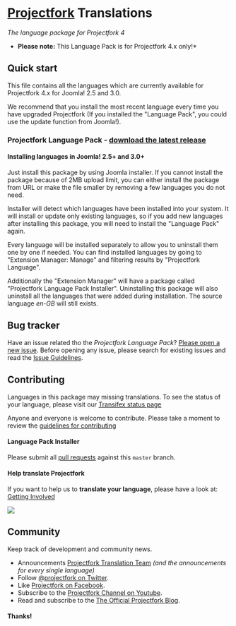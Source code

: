 # [Projectfork](https://projectfork.net) Translations

_The language package for Projectfork 4_

* **Please note:** This Language Pack is for Projectfork 4.x only!*

## Quick start
This file contains all the languages which are currently available for Projectfork 4.x for Joomla! 2.5 and 3.0.

We recommend that you install the most recent language every time you have upgraded Projectfork (If you installed the "Language Pack", you could use the update function from Joomla!).


### Projectfork Language Pack - **[download the latest release](https://github.com/projectfork/Translations/tree/master/archive/zips)**


#### Installing languages in Joomla! 2.5+ and 3.0+
Just install this package by using Joomla installer. If you cannot install the package because of 2MB upload limit, you can either install the package from URL or make the file smaller by removing a few languages you do not need.

Installer will detect which languages have been installed into your system. It will install or update only existing languages, so if you add new languages after installing this package, you will need to install the "Language Pack" again.

Every language will be installed separately to allow you to uninstall them one by one if needed. You can find installed languages by going to "Extension Manager: Manage" and filtering results by "Projectfork Language".

Additionally the "Extension Manager" will have a package called "Projectfork Language Pack Installer". Uninstalling this package will also uninstall all the languages that were added during installation. The source language *en-GB* will still exists.


## Bug tracker
Have an issue related tho the *Projectfork Language Pack*? [Please open a new issue](https://github.com/projectfork/Translations/issues). Before opening any issue, please search for existing issues and read the [Issue Guidelines](CONTRIBUTING.md).


## Contributing
Languages in this package may missing translations. To see the status of your language, please visit our [Transifex status page](https://www.transifex.com/projects/p/projectfork-languages)

Anyone and everyone is welcome to contribute. Please take a moment to review the [guidelines for contributing](CONTRIBUTING.md)

#### Language Pack Installer
Please submit all [pull requests](CONTRIBUTING.md) against this `master` branch.

#### Help translate Projectfork
If you want to help us to **translate your language**, please have a look at: [Getting Involved](https://github.com/projectfork/Translations/wiki/Getting-involved)

<img border="0" src="https://www.transifex.com/projects/p/projectfork-languages/chart/image_png"/>


## Community
Keep track of development and community news.

* Announcements [Projectfork Translation Team](https://www.transifex.com/projects/p/projectfork-languages/announcements) _(and the announcements for every single language)_
* Follow [@projectfork on Twitter](http://twitter.com/projectfork).
* Like [Projectfork on Facebook](http://facebook.com/projectfork).
* Subscribe to the [Projectfork Channel on Youtube](http://youtube.com/user/projectfork).
* Read and subscribe to the [The Official Projectfork Blog](https://projectfork.net/blog).

#### Thanks!
